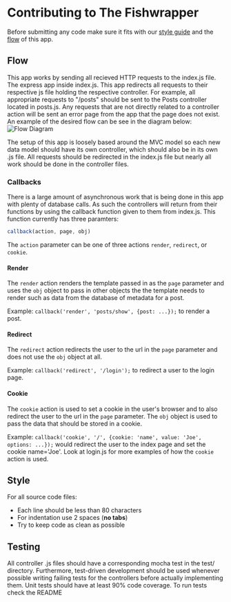 # Contributing to The Fishwrapper

Before submitting any code make sure it fits with our [style guide](#style) and
the [flow](#flow) of this app.

## Flow

This app works by sending all recieved HTTP requests to the index.js file. The
express app inside index.js. This app redirects all requests to their respective
js file holding the respective controller. For example, all appropriate requests
to "/posts" should be sent to the Posts controller located in posts.js. Any
requests that are not directly related to a controller action will be sent an
error page from the app that the page does not exist. An example of the desired
flow can be see in the diagram below:
![Flow Diagram](https://s3.amazonaws.com/fishwrapper-assets-dev/FishwrapperInteractions.png)

The setup of this app is loosely based around the MVC model so each new data
model should have its own controller, which should also be in its own .js file.
All requests should be redirected in the index.js file but nearly all work
should be done in the controller files.

### Callbacks

There is a large amount of asynchronous work that is being done in this app with
plenty of database calls. As such the controllers will return from their
functions by using the callback function given to them from index.js. This
function currently has three paramters:

```javascript
callback(action, page, obj)
```

The `action` parameter can be one of three actions `render`, `redirect`, or
`cookie`.

#### Render

The `render` action renders the template passed in as the `page` parameter and
uses the `obj` object to pass in other objects the the template needs to render
such as data from the database of metadata for a post.

Example: `callback('render', 'posts/show', {post: ...});` to render a post.

#### Redirect

The `redirect` action redirects the user to the url in the `page` parameter and
does not use the `obj` object at all.

Example: `callback('redirect', '/login');` to redirect a user to the login page.

#### Cookie

The `cookie` action is used to set a cookie in the user's browser and to also
redirect the user to the url in the `page` parameter. The `obj` object is used
to pass the data that should be stored in a cookie.

Example: `callback('cookie', '/', {cookie: 'name', value: 'Joe', options: ...});`
would redirect the user to the index page and set the cookie name='Joe'. Look
at login.js for more examples of how the `cookie` action is used.

## Style

For all source code files:
- Each line should be less than 80 characters
- For indentation use 2 spaces (**no tabs**)
- Try to keep code as clean as possible

## Testing

All controller .js files should have a corresponding mocha test in the test/
directory. Furthermore, test-driven development should be used whenever possible
writing failing tests for the controllers before actually implementing them.
Unit tests should have at least 90% code coverage. To run tests check the README
